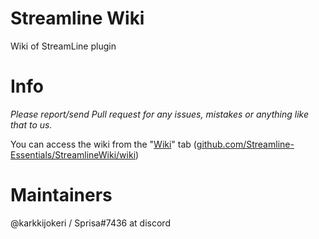 # Streamline Wiki
Wiki of StreamLine plugin

# Info
_Please report/send Pull request for any issues, mistakes or anything like that to us._

You can access the wiki from the "[Wiki](https://github.com/Streamline-Essentials/StreamlineWiki/wiki 'Direct link to wiki tab')" tab ([github.com/Streamline-Essentials/StreamlineWiki/wiki](https://github.com/Streamline-Essentials/StreamlineWiki/wiki 'Direct link to wiki tab'))

# Maintainers
@karkkijokeri / Sprisa#7436 at discord
